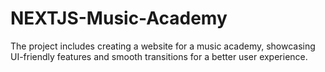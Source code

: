 # NEXTJS-Music-Academy
The project includes creating a website for a music academy, showcasing UI-friendly features and smooth transitions for a better user experience.
